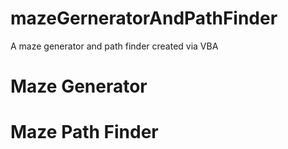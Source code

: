 # mazeGerneratorAndPathFinder
A maze generator and path finder created via VBA

# Maze Generator

# Maze Path Finder
